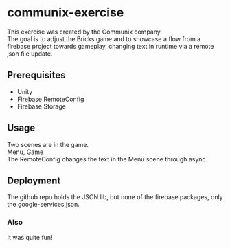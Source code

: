# communix-exercise

This exercise was created by the Communix company.\
The goal is to adjust the Bricks game and to showcase a flow from a firebase project towards gameplay, changing text in runtime via a remote json file update.


## Prerequisites

* Unity
* Firebase RemoteConfig
* Firebase Storage

## Usage

Two scenes are in the game.\
Menu, Game\
The RemoteConfig changes the text in the Menu scene through async.

## Deployment

The github repo holds the JSON lib, but none of the firebase packages, only the google-services.json.

### Also

It was quite fun!
